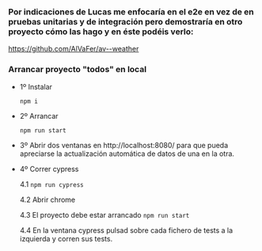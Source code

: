 ### Por indicaciones de Lucas me enfocaría en el e2e en vez de en pruebas unitarias y de integración pero demostraría en otro proyecto cómo las hago y en éste podéis verlo: 

https://github.com/AlVaFer/av--weather

### Arrancar proyecto "todos" en local

* 1º Instalar

   `npm i`

* 2º Arrancar

   `npm run start`

* 3º Abrir dos ventanas en http://localhost:8080/ para que pueda apreciarse la actualización automática de datos de una en la otra.

* 4º Correr cypress

   4.1 `npm run cypress`

   4.2 Abrir chrome

   4.3 El proyecto debe estar arrancado `npm run start`

   4.4 En la ventana cypress pulsad sobre cada fichero de tests a la izquierda y corren sus tests.
